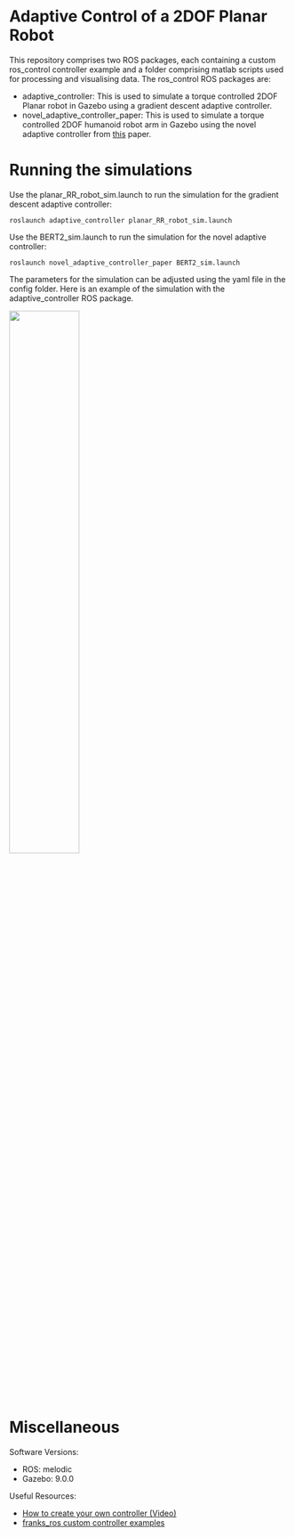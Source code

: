 # Adaptive Control of a 2DOF Planar Robot

This repository comprises two ROS packages, each containing a custom ros_control controller example and a folder comprising matlab scripts used for processing and visualising data. The ros_control ROS packages are:
- adaptive_controller: This is used to simulate a torque controlled 2DOF Planar robot in Gazebo using a gradient descent adaptive controller.
- novel_adaptive_controller_paper: This is used to simulate a torque controlled 2DOF humanoid robot arm in Gazebo using the novel adaptive controller from [this](https://www.sciencedirect.com/science/article/abs/pii/S0921889013001887) paper.

# Running the simulations

Use the planar_RR_robot_sim.launch to run the simulation for the gradient descent adaptive controller:

`roslaunch adaptive_controller planar_RR_robot_sim.launch`

Use the BERT2_sim.launch to run the simulation for the novel adaptive controller:

`roslaunch novel_adaptive_controller_paper BERT2_sim.launch`

The parameters for the simulation can be adjusted using the yaml file in the config folder. Here is an example of the simulation with the adaptive_controller ROS package.

<!-- ![](https://github.com/Keyran-H/ros_experimenting_ws/blob/main/src/gif/GradientDescentPlanarRobot.gif)  -->
<img src="https://github.com/Keyran-H/ros_experimenting_ws/blob/main/src/gif/GradientDescentPlanarRobot.gif" width="50%" height="50%"/>


# Miscellaneous

Software Versions:
- ROS: melodic
- Gazebo: 9.0.0

Useful Resources:
- [How to create your own controller (Video)](https://www.youtube.com/watch?v=7BLc18lOFJw)
- [franks_ros custom controller examples](https://github.com/frankaemika/franka_ros/tree/develop/franka_example_controllers/src)
